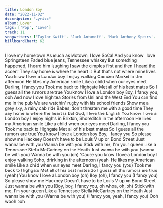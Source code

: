 ```yaml
---
title: London Boy
date: "2022-11-02"
description: "Lyrics"
album: Lover
tags: ['Pop', 'Love']
track: 11
songwriters: ['Taylor Swift', 'Jack Antonoff', 'Mark Anthony Spears', 'Cautious Clay']
billboardChart: 62
---
```


I love my hometown
As much as Motown, I love SoCal
And you know I love Springsteen
Faded blue jeans, Tennessee whiskey
But something happened, I heard him laughing
I saw the dimples ﬁrst and then I heard the accent
They say home is where the heart is
But that's not where mine lives
You know I love a London boy
I enjoy walking Camden Market in the afternoon
He likes my American smile
Like a child when our eyes meet
Darling, I fancy you
Took me back to Highgate
Met all of his best mates
So I guess all the rumors are true
You know I love a London boy
Boy, I fancy you, ooh
And now I love high tea
Stories from Uni and the West End
You can ﬁnd me in the pub
We are watchin' rugby with his school friends
Show me a grey sky, a rainy cab ride
Babes, don't threaten me with a good time
They say home is where the heart is
But God, I love the English
You know I love a London boy
I enjoy nights in Brixton, Shoreditch in the afternoon
He likes my American smile
Like a child when our eyes meet
Darling, I fancy you
Took me back to Highgate
Met all of his best mates
So I guess all the rumors are true
You know I love a London boy
Boy, I fancy you
So please show me Hackney
Doesn't have to be Louis V up on Bond Street
Just wanna be with you
Wanna be with you
Stick with me, I'm your queen
Like a Tennessee Stella McCartney on the Heath
Just wanna be with you (wanna be with you)
Wanna be with you (oh)
'Cause you know I love a London boy
I enjoy walking Soho, drinking in the afternoon (yeah)
He likes my American smile
Like a child when our eyes meet
Darling, I fancy you (you)
Took me back to Highgate
Met all of his best mates
So I guess all the rumors are true (yeah)
You know I love a London boy (oh)
Boy (oh), I fancy you (I fancy you)
So please show me Hackney
Doesn't have to be Louis V up on Bond Street
Just wanna be with you
(Boy, boy, I fancy you, oh whoa, oh, oh)
Stick with me, I'm your queen
Like a Tennessee Stella McCartney on the Heath
Just wanna be with you
(Wanna be with you)
(I fancy you, yeah, I fancy you)
Ooh wooh ooh